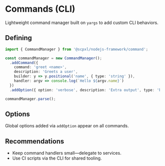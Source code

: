 # Commands (CLI)

Lightweight command manager built on `yargs` to add custom CLI behaviors.

## Defining

```ts
import { CommandManager } from '@scpxl/nodejs-framework/command';

const commandManager = new CommandManager();
  .addCommand({
    command: 'greet <name>',
    description: 'Greets a user',
    builder: y => y.positional('name', { type: 'string' }),
    handler: argv => console.log(`Hello ${argv.name}`)
  })
  .addOption({ option: 'verbose', description: 'Extra output', type: 'boolean' });

commandManager.parse();
```

## Options

Global options added via `addOption` appear on all commands.

## Recommendations

- Keep command handlers small—delegate to services.
- Use CI scripts via the CLI for shared tooling.
